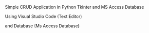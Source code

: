 Simple CRUD Application in Python Tkinter and MS Access Database

Using Visual Studio Code (Text Editor)

and Database (Ms Access Database)
